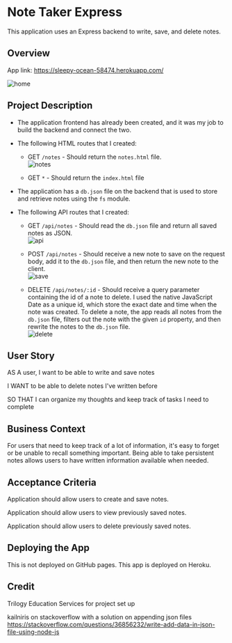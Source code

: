 # Note Taker Express
This application uses an Express backend to write, save, and delete notes.

## Overview

App link: https://sleepy-ocean-58474.herokuapp.com/

![home](https://user-images.githubusercontent.com/57735283/98990936-fe701f80-24df-11eb-9dbb-24536d13b2ab.PNG)

## Project Description

* The application frontend has already been created, and it was my job to build the backend and connect the two.

* The following HTML routes that I created:

  * GET `/notes` - Should return the `notes.html` file. <br>
  ![notes](https://user-images.githubusercontent.com/57735283/99102442-edccb180-2592-11eb-8a54-231d432d39cb.gif)

  * GET `*` - Should return the `index.html` file

* The application has a `db.json` file on the backend that is used to store and retrieve notes using the `fs` module.

* The following API routes that I created:

  * GET `/api/notes` - Should read the `db.json` file and return all saved notes as JSON. <br>
  ![api](https://user-images.githubusercontent.com/57735283/99102425-e907fd80-2592-11eb-9080-d02521a5a45e.gif)

  * POST `/api/notes` - Should receive a new note to save on the request body, add it to the `db.json` file, and then return the new note to the client. <br>
  ![save](https://user-images.githubusercontent.com/57735283/99102445-edccb180-2592-11eb-80c9-a7b2cd75a3a9.gif)

  * DELETE `/api/notes/:id` - Should receive a query parameter containing the id of a note to delete. I used the native JavaScript Date as a unique id, which store the exact date and time when the note was created. To delete a note, the app reads all notes from the `db.json` file, filters out the note with the given `id` property, and then rewrite the notes to the `db.json` file. <br>
  ![delete](https://user-images.githubusercontent.com/57735283/99102428-ea392a80-2592-11eb-9361-f7444dc71197.gif)

## User Story

AS A user, I want to be able to write and save notes

I WANT to be able to delete notes I've written before

SO THAT I can organize my thoughts and keep track of tasks I need to complete

## Business Context

For users that need to keep track of a lot of information, it's easy to forget or be unable to recall something important. Being able to take persistent notes allows users to have written information available when needed.

## Acceptance Criteria

Application should allow users to create and save notes.

Application should allow users to view previously saved notes.

Application should allow users to delete previously saved notes.

## Deploying the App

This is not deployed on GitHub pages. This app is deployed on Heroku.

## Credit
Trilogy Education Services for project set up

kailniris on stackoverflow with a solution on appending json files https://stackoverflow.com/questions/36856232/write-add-data-in-json-file-using-node-js
